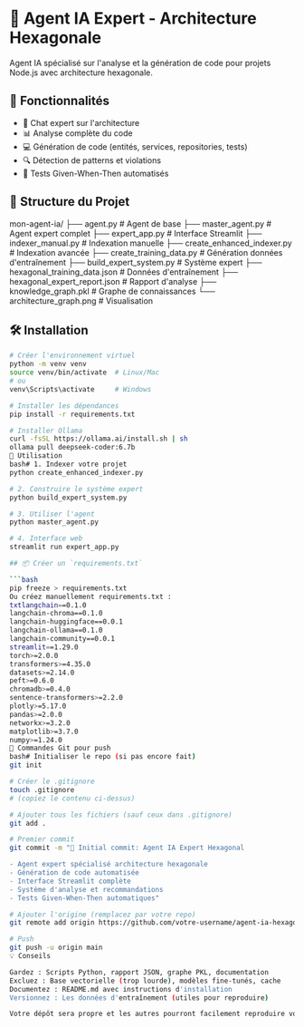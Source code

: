 # 🧠 Agent IA Expert - Architecture Hexagonale

Agent IA spécialisé sur l'analyse et la génération de code pour projets Node.js avec architecture hexagonale.

## 🚀 Fonctionnalités

- 💬 Chat expert sur l'architecture
- 📊 Analyse complète du code
- 💻 Génération de code (entités, services, repositories, tests)
- 🔍 Détection de patterns et violations
- 🧪 Tests Given-When-Then automatisés

## 📁 Structure du Projet
mon-agent-ia/
├── agent.py                          # Agent de base
├── master_agent.py                   # Agent expert complet
├── expert_app.py                     # Interface Streamlit
├── indexer_manual.py                 # Indexation manuelle
├── create_enhanced_indexer.py        # Indexation avancée
├── create_training_data.py           # Génération données d'entraînement
├── build_expert_system.py            # Système expert
├── hexagonal_training_data.json      # Données d'entraînement
├── hexagonal_expert_report.json      # Rapport d'analyse
├── knowledge_graph.pkl               # Graphe de connaissances
└── architecture_graph.png            # Visualisation

## 🛠️ Installation

```bash
# Créer l'environnement virtuel
python -m venv venv
source venv/bin/activate  # Linux/Mac
# ou
venv\Scripts\activate     # Windows

# Installer les dépendances
pip install -r requirements.txt

# Installer Ollama
curl -fsSL https://ollama.ai/install.sh | sh
ollama pull deepseek-coder:6.7b
🚀 Utilisation
bash# 1. Indexer votre projet
python create_enhanced_indexer.py

# 2. Construire le système expert
python build_expert_system.py

# 3. Utiliser l'agent
python master_agent.py

# 4. Interface web
streamlit run expert_app.py

## 📦 Créer un `requirements.txt`

```bash
pip freeze > requirements.txt
Ou créez manuellement requirements.txt :
txtlangchain==0.1.0
langchain-chroma==0.1.0
langchain-huggingface==0.0.1
langchain-ollama==0.1.0
langchain-community==0.0.1
streamlit==1.29.0
torch>=2.0.0
transformers>=4.35.0
datasets>=2.14.0
peft>=0.6.0
chromadb>=0.4.0
sentence-transformers>=2.2.0
plotly>=5.17.0
pandas>=2.0.0
networkx>=3.2.0
matplotlib>=3.7.0
numpy>=1.24.0
🚀 Commandes Git pour push
bash# Initialiser le repo (si pas encore fait)
git init

# Créer le .gitignore
touch .gitignore
# (copiez le contenu ci-dessus)

# Ajouter tous les fichiers (sauf ceux dans .gitignore)
git add .

# Premier commit
git commit -m "🚀 Initial commit: Agent IA Expert Hexagonal

- Agent expert spécialisé architecture hexagonale
- Génération de code automatisée
- Interface Streamlit complète
- Système d'analyse et recommandations
- Tests Given-When-Then automatiques"

# Ajouter l'origine (remplacez par votre repo)
git remote add origin https://github.com/votre-username/agent-ia-hexagonal.git

# Push
git push -u origin main
💡 Conseils

Gardez : Scripts Python, rapport JSON, graphe PKL, documentation
Excluez : Base vectorielle (trop lourde), modèles fine-tunés, cache
Documentez : README.md avec instructions d'installation
Versionnez : Les données d'entraînement (utiles pour reproduire)

Votre dépôt sera propre et les autres pourront facilement reproduire votre setup ! 🎯
